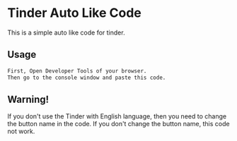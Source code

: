 # Tinder Auto Like Code

This is a simple auto like code for tinder.

## Usage
```bash
First, Open Developer Tools of your browser.
Then go to the console window and paste this code.
```


## Warning!

If you don't use the Tinder with English language, then you need to change the button name in the code.
If you don't change the button name, this code not work.
